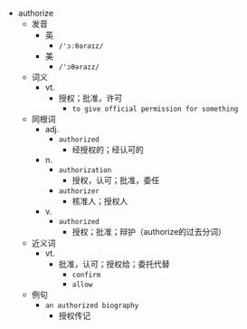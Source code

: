 - authorize
  - 发音
    - 英
      - `/'ɔːθəraɪz/`
    - 美
      - `/'ɔθəraɪz/`
  - 词义
    - vt.
      - 授权；批准，许可
        - `to give official permission for something`
  - 同根词
    - adj.
      - `authorized`
        - 经授权的；经认可的
    - n.
      - `authorization`
        - 授权，认可；批准，委任
      - `authorizer`
        - 核准人；授权人
    - v.
      - `authorized`
        - 授权；批准；辩护（authorize的过去分词）
  - 近义词
    - vt.
      - 批准，认可；授权给；委托代替
        - `confirm`
        - `allow`
  - 例句
    - `an authorized biography`
      - 授权传记

